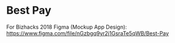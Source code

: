 # Best Pay
For Bizhacks 2018
Figma (Mockup App Design): https://www.figma.com/file/nGzbgq9yr2j1GsraTe5qWB/Best-Pay

